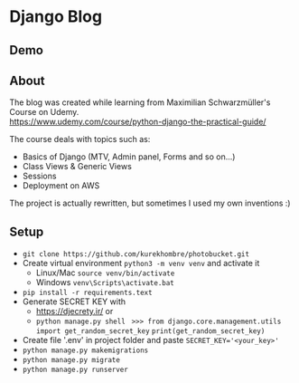 # Django Blog

## Demo


## About

The blog was created while learning from Maximilian Schwarzmüller's Course on Udemy.      
https://www.udemy.com/course/python-django-the-practical-guide/    

The course deals with topics such as:
- Basics of Django (MTV, Admin panel, Forms and so on...)
- Class Views & Generic Views
- Sessions
- Deployment on AWS

The project is actually rewritten, but sometimes I used my own inventions :)



## Setup


- ``` git clone https://github.com/kurekhombre/photobucket.git ```
- Create virtual environment ```python3 -m venv venv``` and activate it
  - Linux/Mac ``` source venv/bin/activate ```
  - Windows ``` venv\Scripts\activate.bat ```
- ``` pip install -r requirements.text ```
- Generate SECRET KEY with 
  - https://djecrety.ir/ or 
  - ``` python manage.py shell ``` 
   ``` >>> from django.core.management.utils import get_random_secret_key``` 
  ``` print(get_random_secret_key) ```
- Create  file '.env' in project folder and paste ``` SECRET_KEY='<your_key>' ```
- ``` python manage.py makemigrations ```
- ``` python manage.py migrate ```
- ``` python manage.py runserver ```